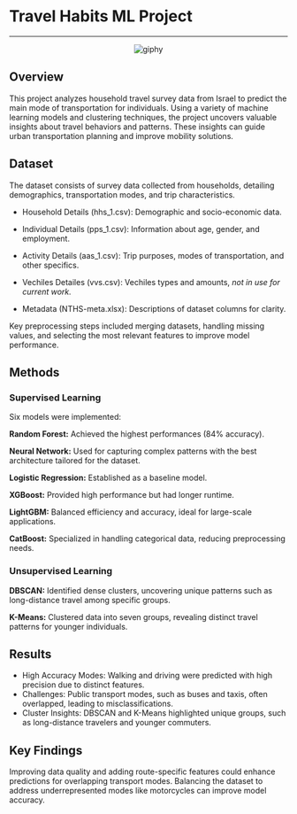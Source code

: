 # Travel Habits ML Project

---
<div align="center">
  <img src="https://media4.giphy.com/media/v1.Y2lkPTc5MGI3NjExdWk5aHFxdWFmN2xnZWZ3MmZxZThwZmRhMGI3dndkNmdqbDY4YmtndyZlcD12MV9pbnRlcm5hbF9naWZfYnlfaWQmY3Q9Zw/rLEiCb16Ffyqk/giphy.gif" alt="giphy">
</div>

## Overview
This project analyzes household travel survey data from Israel to predict the main mode of transportation for individuals. Using a variety of machine learning models and clustering techniques, the project uncovers valuable insights about travel behaviors and patterns. These insights can guide urban transportation planning and improve mobility solutions.

## Dataset
The dataset consists of survey data collected from households, detailing demographics, transportation modes, and trip characteristics.

* Household Details (hhs_1.csv): Demographic and socio-economic data.

* Individual Details (pps_1.csv): Information about age, gender, and employment.

* Activity Details (aas_1.csv): Trip purposes, modes of transportation, and other specifics.

* Vechiles Detailes (vvs.csv): Vechiles types and amounts, *not in use for current work.*

* Metadata (NTHS-meta.xlsx): Descriptions of dataset columns for clarity.
  
Key preprocessing steps included merging datasets, handling missing values, and selecting the most relevant features to improve model performance.

## Methods
### Supervised Learning
Six models were implemented:

**Random Forest:** Achieved the highest performances (84% accuracy).

**Neural Network:** Used for capturing complex patterns with the best architecture tailored for the dataset.

**Logistic Regression:** Established as a baseline model.

**XGBoost:** Provided high performance but had longer runtime.

**LightGBM:** Balanced efficiency and accuracy, ideal for large-scale applications.

**CatBoost:** Specialized in handling categorical data, reducing preprocessing needs.
### Unsupervised Learning
**DBSCAN:** Identified dense clusters, uncovering unique patterns such as long-distance travel among specific groups.

**K-Means:** Clustered data into seven groups, revealing distinct travel patterns for younger individuals.

## Results

- High Accuracy Modes: Walking and driving were predicted with high precision due to distinct features.
- Challenges: Public transport modes, such as buses and taxis, often overlapped, leading to misclassifications.
- Cluster Insights: DBSCAN and K-Means highlighted unique groups, such as long-distance travelers and younger commuters.

## Key Findings
Improving data quality and adding route-specific features could enhance predictions for overlapping transport modes.
Balancing the dataset to address underrepresented modes like motorcycles can improve model accuracy.
